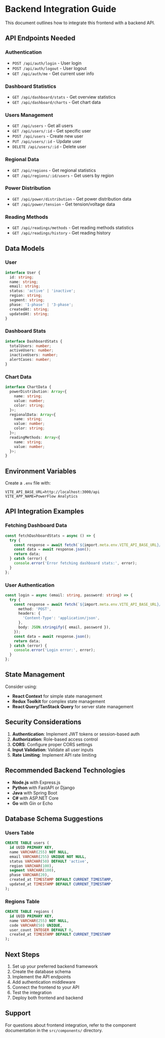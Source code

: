 # Backend Integration Guide

This document outlines how to integrate this frontend with a backend API.

## API Endpoints Needed

### Authentication
- `POST /api/auth/login` - User login
- `POST /api/auth/logout` - User logout
- `GET /api/auth/me` - Get current user info

### Dashboard Statistics
- `GET /api/dashboard/stats` - Get overview statistics
- `GET /api/dashboard/charts` - Get chart data

### Users Management
- `GET /api/users` - Get all users
- `GET /api/users/:id` - Get specific user
- `POST /api/users` - Create new user
- `PUT /api/users/:id` - Update user
- `DELETE /api/users/:id` - Delete user

### Regional Data
- `GET /api/regions` - Get regional statistics
- `GET /api/regions/:id/users` - Get users by region

### Power Distribution
- `GET /api/power/distribution` - Get power distribution data
- `GET /api/power/tension` - Get tension/voltage data

### Reading Methods
- `GET /api/readings/methods` - Get reading methods statistics
- `GET /api/readings/history` - Get reading history

## Data Models

### User
```typescript
interface User {
  id: string;
  name: string;
  email: string;
  status: 'active' | 'inactive';
  region: string;
  segment: string;
  phase: '1-phase' | '3-phase';
  createdAt: string;
  updatedAt: string;
}
```

### Dashboard Stats
```typescript
interface DashboardStats {
  totalUsers: number;
  activeUsers: number;
  inactiveUsers: number;
  alertCases: number;
}
```

### Chart Data
```typescript
interface ChartData {
  powerDistribution: Array<{
    name: string;
    value: number;
    color: string;
  }>;
  regionalData: Array<{
    name: string;
    value: number;
    color: string;
  }>;
  readingMethods: Array<{
    name: string;
    value: number;
  }>;
}
```

## Environment Variables

Create a `.env` file with:

```
VITE_API_BASE_URL=http://localhost:3000/api
VITE_APP_NAME=PowerFlow Analytics
```

## API Integration Examples

### Fetching Dashboard Data
```typescript
const fetchDashboardStats = async () => {
  try {
    const response = await fetch(`${import.meta.env.VITE_API_BASE_URL}/dashboard/stats`);
    const data = await response.json();
    return data;
  } catch (error) {
    console.error('Error fetching dashboard stats:', error);
  }
};
```

### User Authentication
```typescript
const login = async (email: string, password: string) => {
  try {
    const response = await fetch(`${import.meta.env.VITE_API_BASE_URL}/auth/login`, {
      method: 'POST',
      headers: {
        'Content-Type': 'application/json',
      },
      body: JSON.stringify({ email, password }),
    });
    const data = await response.json();
    return data;
  } catch (error) {
    console.error('Login error:', error);
  }
};
```

## State Management

Consider using:
- **React Context** for simple state management
- **Redux Toolkit** for complex state management
- **React Query/TanStack Query** for server state management

## Security Considerations

1. **Authentication**: Implement JWT tokens or session-based auth
2. **Authorization**: Role-based access control
3. **CORS**: Configure proper CORS settings
4. **Input Validation**: Validate all user inputs
5. **Rate Limiting**: Implement API rate limiting

## Recommended Backend Technologies

- **Node.js** with Express.js
- **Python** with FastAPI or Django
- **Java** with Spring Boot
- **C#** with ASP.NET Core
- **Go** with Gin or Echo

## Database Schema Suggestions

### Users Table
```sql
CREATE TABLE users (
  id UUID PRIMARY KEY,
  name VARCHAR(255) NOT NULL,
  email VARCHAR(255) UNIQUE NOT NULL,
  status VARCHAR(50) DEFAULT 'active',
  region VARCHAR(100),
  segment VARCHAR(100),
  phase VARCHAR(20),
  created_at TIMESTAMP DEFAULT CURRENT_TIMESTAMP,
  updated_at TIMESTAMP DEFAULT CURRENT_TIMESTAMP
);
```

### Regions Table
```sql
CREATE TABLE regions (
  id UUID PRIMARY KEY,
  name VARCHAR(255) NOT NULL,
  code VARCHAR(50) UNIQUE,
  user_count INTEGER DEFAULT 0,
  created_at TIMESTAMP DEFAULT CURRENT_TIMESTAMP
);
```

## Next Steps

1. Set up your preferred backend framework
2. Create the database schema
3. Implement the API endpoints
4. Add authentication middleware
5. Connect the frontend to your API
6. Test the integration
7. Deploy both frontend and backend

## Support

For questions about frontend integration, refer to the component documentation in the `src/components/` directory.